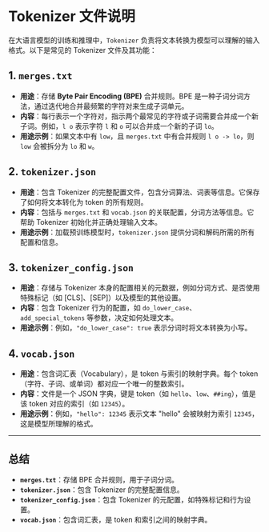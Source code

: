 # Tokenizer 文件说明

在大语言模型的训练和推理中，`Tokenizer` 负责将文本转换为模型可以理解的输入格式。以下是常见的 Tokenizer 文件及其功能：

## 1. `merges.txt`
- **用途**：存储 **Byte Pair Encoding (BPE)** 合并规则。BPE 是一种子词分词方法，通过迭代地合并最频繁的字符对来生成子词单元。
- **内容**：每行表示一个字符对，指示两个最常见的字符或子词需要合并成一个新子词。例如，`l o` 表示字符 `l` 和 `o` 可以合并成一个新的子词 `lo`。
- **用途示例**：如果文本中有 `low`，且 `merges.txt` 中有合并规则 `l o -> lo`，则 `low` 会被拆分为 `lo` 和 `w`。

## 2. `tokenizer.json`
- **用途**：包含 Tokenizer 的完整配置文件，包含分词算法、词表等信息。它保存了如何将文本转化为 token 的所有规则。
- **内容**：包括与 `merges.txt` 和 `vocab.json` 的关联配置，分词方法等信息。它帮助 Tokenizer 初始化并正确处理输入文本。
- **用途示例**：加载预训练模型时，`tokenizer.json` 提供分词和解码所需的所有配置和信息。

## 3. `tokenizer_config.json`
- **用途**：存储与 Tokenizer 本身的配置相关的元数据，例如分词方式、是否使用特殊标记（如 [CLS]、[SEP]）以及模型的其他设置。
- **内容**：包含 Tokenizer 行为的配置，如 `do_lower_case`、`add_special_tokens` 等参数，决定如何处理文本。
- **用途示例**：例如，`"do_lower_case": true` 表示分词时将文本转换为小写。

## 4. `vocab.json`
- **用途**：包含词汇表（Vocabulary），是 token 与索引的映射字典。每个 token（字符、子词、或单词）都对应一个唯一的整数索引。
- **内容**：文件是一个 JSON 字典，键是 token（如 `hello`、`low`、`##ing`），值是该 token 对应的索引（如 `12345`）。
- **用途示例**：例如，`"hello": 12345` 表示文本 "hello" 会被映射为索引 `12345`，这是模型所理解的格式。

---

## 总结
- **`merges.txt`**：存储 BPE 合并规则，用于子词分词。
- **`tokenizer.json`**：包含 Tokenizer 的完整配置信息。
- **`tokenizer_config.json`**：包含 Tokenizer 的元配置，如特殊标记和行为设置。
- **`vocab.json`**：包含词汇表，是 token 和索引之间的映射字典。
